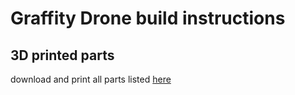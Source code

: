 # Graffity Drone build instructions

## 3D printed parts

download and print all parts listed [here](3dprint/)
